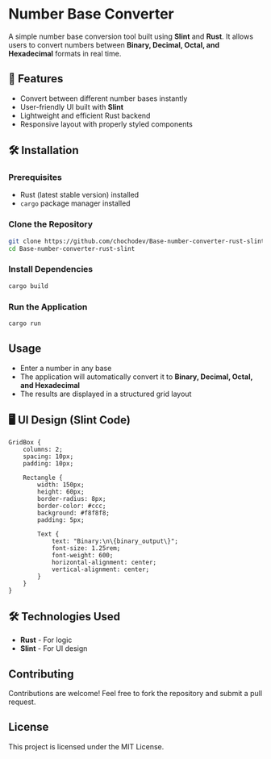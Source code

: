 # Number Base Converter

A simple number base conversion tool built using **Slint** and **Rust**. It allows users to convert numbers between **Binary, Decimal, Octal, and Hexadecimal** formats in real time.

## 🚀 Features
- Convert between different number bases instantly
- User-friendly UI built with **Slint**
- Lightweight and efficient Rust backend
- Responsive layout with properly styled components

## 🛠️ Installation

### Prerequisites
- Rust (latest stable version) installed
- `cargo` package manager installed

### Clone the Repository
```sh
git clone https://github.com/chochodev/Base-number-converter-rust-slint.git
cd Base-number-converter-rust-slint
```

### Install Dependencies
```sh
cargo build
```

### Run the Application
```sh
cargo run
```

## Usage
- Enter a number in any base
- The application will automatically convert it to **Binary, Decimal, Octal, and Hexadecimal**
- The results are displayed in a structured grid layout

## 🖥️ UI Design (Slint Code)
```slint
GridBox {
    columns: 2;
    spacing: 10px;
    padding: 10px;

    Rectangle {
        width: 150px;
        height: 60px;
        border-radius: 8px;
        border-color: #ccc;
        background: #f8f8f8;
        padding: 5px;

        Text {
            text: "Binary:\n\{binary_output\}";
            font-size: 1.25rem;
            font-weight: 600;
            horizontal-alignment: center;
            vertical-alignment: center;
        }
    }
}
```

## 🛠 Technologies Used
- **Rust** - For logic
- **Slint** - For UI design

## Contributing
Contributions are welcome! Feel free to fork the repository and submit a pull request.

## License
This project is licensed under the MIT License.